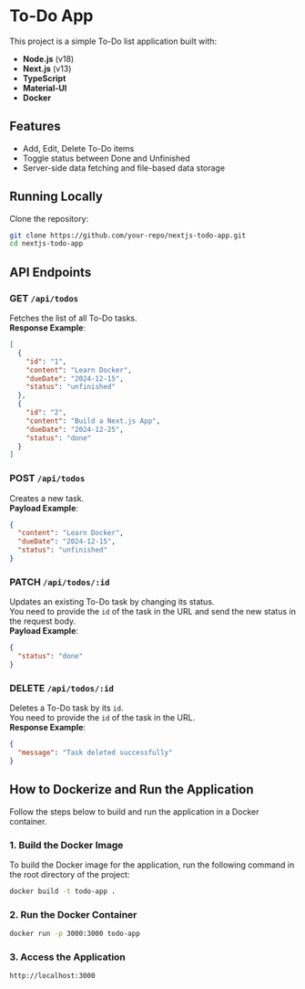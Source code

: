 # To-Do App

This project is a simple To-Do list application built with:
- **Node.js** (v18)
- **Next.js** (v13)
- **TypeScript**
- **Material-UI**
- **Docker**

## Features
- Add, Edit, Delete To-Do items
- Toggle status between Done and Unfinished
- Server-side data fetching and file-based data storage


## Running Locally

Clone the repository:

   ```bash
   git clone https://github.com/your-repo/nextjs-todo-app.git
   cd nextjs-todo-app
   ```


## API Endpoints

### **GET `/api/todos`**
Fetches the list of all To-Do tasks.  
**Response Example**:  
```json
[
  {
    "id": "1",
    "content": "Learn Docker",
    "dueDate": "2024-12-15",
    "status": "unfinished"
  },
  {
    "id": "2",
    "content": "Build a Next.js App",
    "dueDate": "2024-12-25",
    "status": "done"
  }
]
```

### **POST `/api/todos`**
Creates a new task.  
**Payload Example**:  
```json
{
  "content": "Learn Docker",
  "dueDate": "2024-12-15",
  "status": "unfinished"
}
```

### **PATCH `/api/todos/:id`**
Updates an existing To-Do task by changing its status.  
You need to provide the `id` of the task in the URL and send the new status in the request body.  
**Payload Example**:  
```json
{
  "status": "done"
}
```

### **DELETE `/api/todos/:id`**
Deletes a To-Do task by its `id`.  
You need to provide the `id` of the task in the URL.  
**Response Example**:  
```json
{
  "message": "Task deleted successfully"
}
```

## How to Dockerize and Run the Application

Follow the steps below to build and run the application in a Docker container.

### 1. Build the Docker Image

To build the Docker image for the application, run the following command in the root directory of the project:

```bash
docker build -t todo-app .
```

### 2. Run the Docker Container

```bash
docker run -p 3000:3000 todo-app
```

### 3. Access the Application

```bash
http://localhost:3000
```
